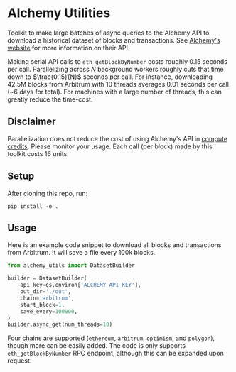 # Alchemy Utilities

Toolkit to make large batches of async queries to the Alchemy API to download a historical dataset of blocks and transactions. See [Alchemy's website](https://docs.alchemy.com/reference/api-overview) for more information on their API.

Making serial API calls to `eth_getBlockByNumber` costs roughly 0.15 seconds per call. Parallelizing across $N$ background workers roughly cuts that time down to $\frac{0.15}{N}$ seconds per call. For instance, downloading 42.5M blocks from Arbitrum with 10 threads averages 0.01 seconds per call (~6 days for total). For machines with a large number of threads, this can greatly reduce the time-cost. 

## Disclaimer

Parallelization does not reduce the cost of using Alchemy's API in [compute credits](https://docs.alchemy.com/reference/compute-units). Please monitor your usage. Each call (per block) made by this toolkit costs 16 units.

## Setup

After cloning this repo, run:
```
pip install -e .
```

## Usage

Here is an example code snippet to download all blocks and transactions from Arbitrum. It will save a file every 100k blocks.

```python
from alchemy_utils import DatasetBuilder

builder = DatasetBuilder(
    api_key=os.environ['ALCHEMY_API_KEY'],
    out_dir='./out',
    chain='arbitrum',
    start_block=1,
    save_every=100000,
)
builder.async_get(num_threads=10)
```

Four chains are supported (`ethereum`, `arbitrum`, `optimism`, and `polygon`), though more can be easily added. The code is only supports `eth_getBlockByNumber` RPC endpoint, although this can be expanded upon request.
